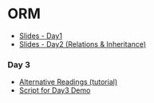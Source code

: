 # ORM
- [Slides - Day1](https://docs.google.com/presentation/d/1IDeoEtchqX88Jo0JBSNOIhJkOWHl86BvFL9laGnW_MM/edit?usp=sharing)
- [Slides - Day2 (Relations & Inheritance)](https://docs.google.com/presentation/d/1QPBXFXgpli4jnzKc5duCNzd0EZDZBl2uLb3f08Sqix8/edit?usp=sharing)

### Day 3
- [Alternative Readings (tutorial)](https://www.objectdb.com/java/jpa/query)
- [Script for Day3 Demo](https://dev.mysql.com/doc/index-other.html)
